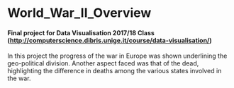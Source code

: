 # World_War_II_Overview

#### Final project for Data Visualisation 2017/18 Class (http://computerscience.dibris.unige.it/course/data-visualisation/)
In this project the progress of the war in Europe was shown underlining the geo-political division.
Another aspect faced was that of the dead, highlighting the difference in deaths among the various states involved in the war.
